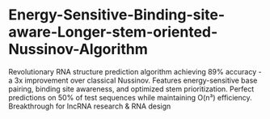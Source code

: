 # Energy-Sensitive-Binding-site-aware-Longer-stem-oriented-Nussinov-Algorithm
Revolutionary RNA structure prediction algorithm achieving 89% accuracy - a 3x improvement over classical Nussinov. Features energy-sensitive base pairing, binding site awareness, and optimized stem prioritization. Perfect predictions on 50% of test sequences while maintaining O(n³) efficiency. Breakthrough for lncRNA research &amp; RNA design
